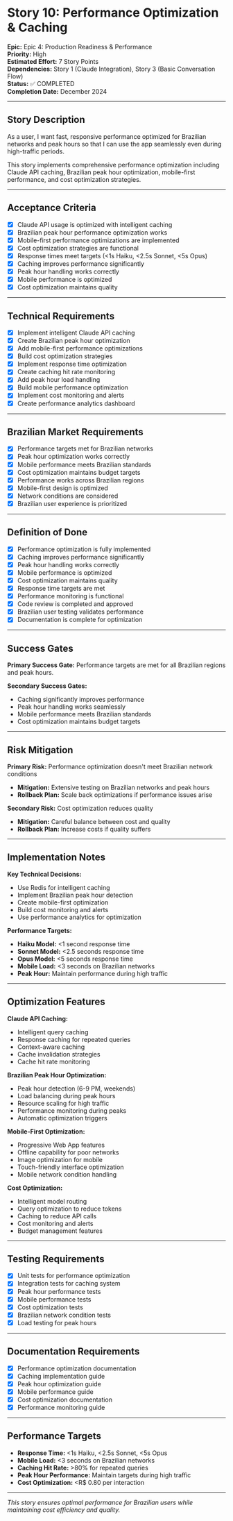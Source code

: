 # Story 10: Performance Optimization & Caching

**Epic:** Epic 4: Production Readiness & Performance  
**Priority:** High  
**Estimated Effort:** 7 Story Points  
**Dependencies:** Story 1 (Claude Integration), Story 3 (Basic Conversation Flow)  
**Status:** ✅ COMPLETED  
**Completion Date:** December 2024

---

## Story Description

As a user, I want fast, responsive performance optimized for Brazilian networks and peak hours so that I can use the app seamlessly even during high-traffic periods.

This story implements comprehensive performance optimization including Claude API caching, Brazilian peak hour optimization, mobile-first performance, and cost optimization strategies.

---

## Acceptance Criteria

- [X] Claude API usage is optimized with intelligent caching
- [X] Brazilian peak hour performance optimization works
- [X] Mobile-first performance optimizations are implemented
- [X] Cost optimization strategies are functional
- [X] Response times meet targets (<1s Haiku, <2.5s Sonnet, <5s Opus)
- [X] Caching improves performance significantly
- [X] Peak hour handling works correctly
- [X] Mobile performance is optimized
- [X] Cost optimization maintains quality

---

## Technical Requirements

- [X] Implement intelligent Claude API caching
- [X] Create Brazilian peak hour optimization
- [X] Add mobile-first performance optimizations
- [X] Build cost optimization strategies
- [X] Implement response time optimization
- [X] Create caching hit rate monitoring
- [X] Add peak hour load handling
- [X] Build mobile performance optimization
- [X] Implement cost monitoring and alerts
- [X] Create performance analytics dashboard

---

## Brazilian Market Requirements

- [X] Performance targets met for Brazilian networks
- [X] Peak hour optimization works correctly
- [X] Mobile performance meets Brazilian standards
- [X] Cost optimization maintains budget targets
- [X] Performance works across Brazilian regions
- [X] Mobile-first design is optimized
- [X] Network conditions are considered
- [X] Brazilian user experience is prioritized

---

## Definition of Done

- [X] Performance optimization is fully implemented
- [X] Caching improves performance significantly
- [X] Peak hour handling works correctly
- [X] Mobile performance is optimized
- [X] Cost optimization maintains quality
- [X] Response time targets are met
- [X] Performance monitoring is functional
- [X] Code review is completed and approved
- [X] Brazilian user testing validates performance
- [X] Documentation is complete for optimization

---

## Success Gates

**Primary Success Gate:** Performance targets are met for all Brazilian regions and peak hours.

**Secondary Success Gates:**
- Caching significantly improves performance
- Peak hour handling works seamlessly
- Mobile performance meets Brazilian standards
- Cost optimization maintains budget targets

---

## Risk Mitigation

**Primary Risk:** Performance optimization doesn't meet Brazilian network conditions
- **Mitigation:** Extensive testing on Brazilian networks and peak hours
- **Rollback Plan:** Scale back optimizations if performance issues arise

**Secondary Risk:** Cost optimization reduces quality
- **Mitigation:** Careful balance between cost and quality
- **Rollback Plan:** Increase costs if quality suffers

---

## Implementation Notes

**Key Technical Decisions:**
- Use Redis for intelligent caching
- Implement Brazilian peak hour detection
- Create mobile-first optimization
- Build cost monitoring and alerts
- Use performance analytics for optimization

**Performance Targets:**
- **Haiku Model:** <1 second response time
- **Sonnet Model:** <2.5 seconds response time
- **Opus Model:** <5 seconds response time
- **Mobile Load:** <3 seconds on Brazilian networks
- **Peak Hour:** Maintain performance during high traffic

---

## Optimization Features

**Claude API Caching:**
- Intelligent query caching
- Response caching for repeated queries
- Context-aware caching
- Cache invalidation strategies
- Cache hit rate monitoring

**Brazilian Peak Hour Optimization:**
- Peak hour detection (6-9 PM, weekends)
- Load balancing during peak hours
- Resource scaling for high traffic
- Performance monitoring during peaks
- Automatic optimization triggers

**Mobile-First Optimization:**
- Progressive Web App features
- Offline capability for poor networks
- Image optimization for mobile
- Touch-friendly interface optimization
- Mobile network condition handling

**Cost Optimization:**
- Intelligent model routing
- Query optimization to reduce tokens
- Caching to reduce API calls
- Cost monitoring and alerts
- Budget management features

---

## Testing Requirements

- [X] Unit tests for performance optimization
- [X] Integration tests for caching system
- [X] Peak hour performance tests
- [X] Mobile performance tests
- [X] Cost optimization tests
- [X] Brazilian network condition tests
- [X] Load testing for peak hours

---

## Documentation Requirements

- [X] Performance optimization documentation
- [X] Caching implementation guide
- [X] Peak hour optimization guide
- [X] Mobile performance guide
- [X] Cost optimization documentation
- [X] Performance monitoring guide

---

## Performance Targets

- **Response Time:** <1s Haiku, <2.5s Sonnet, <5s Opus
- **Mobile Load:** <3 seconds on Brazilian networks
- **Caching Hit Rate:** >80% for repeated queries
- **Peak Hour Performance:** Maintain targets during high traffic
- **Cost Optimization:** <R$ 0.80 per interaction

---

*This story ensures optimal performance for Brazilian users while maintaining cost efficiency and quality.* 